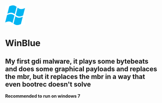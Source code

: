 ![](icona.png)
# WinBlue
## My first gdi malware, it plays some bytebeats and does some graphical payloads and replaces the mbr, but it replaces the mbr in a way that even bootrec doesn't solve
**Recommended to run on windows 7**

